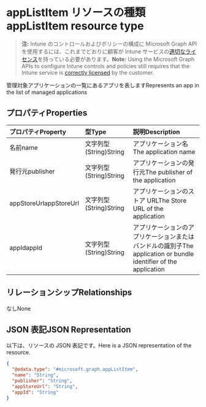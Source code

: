 # <a name="applistitem-resource-type"></a><span data-ttu-id="977f4-101">appListItem リソースの種類</span><span class="sxs-lookup"><span data-stu-id="977f4-101">appListItem resource type</span></span>

> <span data-ttu-id="977f4-102">**注:** Intune のコントロールおよびポリシーの構成に Microsoft Graph API を使用するには、これまでどおりに顧客が Intune サービスの[適切なライセンス](https://go.microsoft.com/fwlink/?linkid=839381)を持っている必要があります。</span><span class="sxs-lookup"><span data-stu-id="977f4-102">**Note:** Using the Microsoft Graph APIs to configure Intune controls and policies still requires that the Intune service is [correctly licensed](https://go.microsoft.com/fwlink/?linkid=839381) by the customer.</span></span>

<span data-ttu-id="977f4-103">管理対象アプリケーションの一覧にあるアプリを表します</span><span class="sxs-lookup"><span data-stu-id="977f4-103">Represents an app in the list of managed applications</span></span>
## <a name="properties"></a><span data-ttu-id="977f4-104">プロパティ</span><span class="sxs-lookup"><span data-stu-id="977f4-104">Properties</span></span>
|<span data-ttu-id="977f4-105">プロパティ</span><span class="sxs-lookup"><span data-stu-id="977f4-105">Property</span></span>|<span data-ttu-id="977f4-106">型</span><span class="sxs-lookup"><span data-stu-id="977f4-106">Type</span></span>|<span data-ttu-id="977f4-107">説明</span><span class="sxs-lookup"><span data-stu-id="977f4-107">Description</span></span>|
|:---|:---|:---|
|<span data-ttu-id="977f4-108">名前</span><span class="sxs-lookup"><span data-stu-id="977f4-108">name</span></span>|<span data-ttu-id="977f4-109">文字列型 (String)</span><span class="sxs-lookup"><span data-stu-id="977f4-109">String</span></span>|<span data-ttu-id="977f4-110">アプリケーション名</span><span class="sxs-lookup"><span data-stu-id="977f4-110">The application name</span></span>|
|<span data-ttu-id="977f4-111">発行元</span><span class="sxs-lookup"><span data-stu-id="977f4-111">publisher</span></span>|<span data-ttu-id="977f4-112">文字列型 (String)</span><span class="sxs-lookup"><span data-stu-id="977f4-112">String</span></span>|<span data-ttu-id="977f4-113">アプリケーションの発行元</span><span class="sxs-lookup"><span data-stu-id="977f4-113">The publisher of the application</span></span>|
|<span data-ttu-id="977f4-114">appStoreUrl</span><span class="sxs-lookup"><span data-stu-id="977f4-114">appStoreUrl</span></span>|<span data-ttu-id="977f4-115">文字列型 (String)</span><span class="sxs-lookup"><span data-stu-id="977f4-115">String</span></span>|<span data-ttu-id="977f4-116">アプリケーションのストア URL</span><span class="sxs-lookup"><span data-stu-id="977f4-116">The Store URL of the application</span></span>|
|<span data-ttu-id="977f4-117">appId</span><span class="sxs-lookup"><span data-stu-id="977f4-117">appId</span></span>|<span data-ttu-id="977f4-118">文字列型 (String)</span><span class="sxs-lookup"><span data-stu-id="977f4-118">String</span></span>|<span data-ttu-id="977f4-119">アプリケーションのアプリケーションまたはバンドルの識別子</span><span class="sxs-lookup"><span data-stu-id="977f4-119">The application or bundle identifier of the application</span></span>|

## <a name="relationships"></a><span data-ttu-id="977f4-120">リレーションシップ</span><span class="sxs-lookup"><span data-stu-id="977f4-120">Relationships</span></span>
<span data-ttu-id="977f4-121">なし</span><span class="sxs-lookup"><span data-stu-id="977f4-121">None</span></span>
## <a name="json-representation"></a><span data-ttu-id="977f4-122">JSON 表記</span><span class="sxs-lookup"><span data-stu-id="977f4-122">JSON Representation</span></span>
<span data-ttu-id="977f4-123">以下は、リソースの JSON 表記です。</span><span class="sxs-lookup"><span data-stu-id="977f4-123">Here is a JSON representation of the resource.</span></span>
<!--{
  "blockType": "resource",
  "@odata.type": "microsoft.graph.appListItem"
}-->
``` json
{
  "@odata.type": "#microsoft.graph.appListItem",
  "name": "String",
  "publisher": "String",
  "appStoreUrl": "String",
  "appId": "String"
}
```








